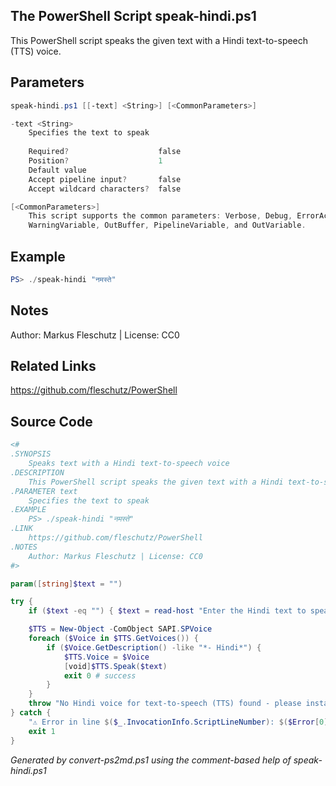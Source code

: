 ## The PowerShell Script **speak-hindi.ps1**

This PowerShell script speaks the given text with a Hindi text-to-speech (TTS) voice.

## Parameters
```powershell
speak-hindi.ps1 [[-text] <String>] [<CommonParameters>]

-text <String>
    Specifies the text to speak
    
    Required?                    false
    Position?                    1
    Default value                
    Accept pipeline input?       false
    Accept wildcard characters?  false

[<CommonParameters>]
    This script supports the common parameters: Verbose, Debug, ErrorAction, ErrorVariable, WarningAction, 
    WarningVariable, OutBuffer, PipelineVariable, and OutVariable.
```

## Example
```powershell
PS> ./speak-hindi "नमस्ते"

```

## Notes
Author: Markus Fleschutz | License: CC0

## Related Links
https://github.com/fleschutz/PowerShell

## Source Code
```powershell
<#
.SYNOPSIS
	Speaks text with a Hindi text-to-speech voice
.DESCRIPTION
	This PowerShell script speaks the given text with a Hindi text-to-speech (TTS) voice.
.PARAMETER text
	Specifies the text to speak
.EXAMPLE
	PS> ./speak-hindi "नमस्ते"
.LINK
	https://github.com/fleschutz/PowerShell
.NOTES
	Author: Markus Fleschutz | License: CC0
#>

param([string]$text = "")

try {
	if ($text -eq "") { $text = read-host "Enter the Hindi text to speak" }

	$TTS = New-Object -ComObject SAPI.SPVoice
	foreach ($Voice in $TTS.GetVoices()) {
		if ($Voice.GetDescription() -like "*- Hindi*") { 
			$TTS.Voice = $Voice
			[void]$TTS.Speak($text)
			exit 0 # success
		}
	}
	throw "No Hindi voice for text-to-speech (TTS) found - please install one"
} catch {
	"⚠️ Error in line $($_.InvocationInfo.ScriptLineNumber): $($Error[0])"
	exit 1
}
```

*Generated by convert-ps2md.ps1 using the comment-based help of speak-hindi.ps1*
